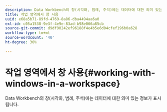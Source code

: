 ```yaml
---
description: Data Workbench의 창(시각화, 범례, 주석)에는 데이터에 대한 의미 있는 정보가 표시됩니다.
title: 작업 영역에서 창 사용
uuid: e68a5b71-89fd-4769-8a86-dba4494aa6a0
exl-id: c05a1538-9e3f-4e9e-83ad-b98e066a85cb
source-git-commit: d9df90242ef96188f4e4b5e6d04cfef196b0a628
workflow-type: tm+mt
source-wordcount: '40'
ht-degree: 30%

---
```


# 작업 영역에서 창 사용{#working-with-windows-in-a-workspace}

Data Workbench의 창(시각화, 범례, 주석)에는 데이터에 대한 의미 있는 정보가 표시됩니다.
